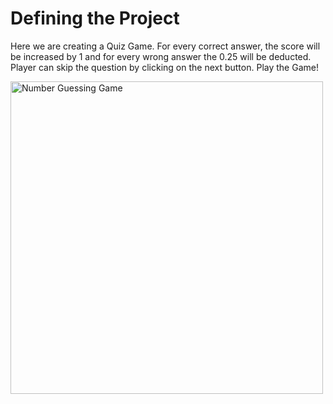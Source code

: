 # Defining the Project
Here we are creating a Quiz Game. For every correct answer, the score will be increased by 1 and for 
every wrong answer the 0.25 will be deducted. Player can skip the question by clicking on the next button. 
Play the Game!

<img src="https://github.com/user-attachments/assets/787d96f4-53e7-4220-9d0c-9b911da86922" alt="Number Guessing Game" width="500">
